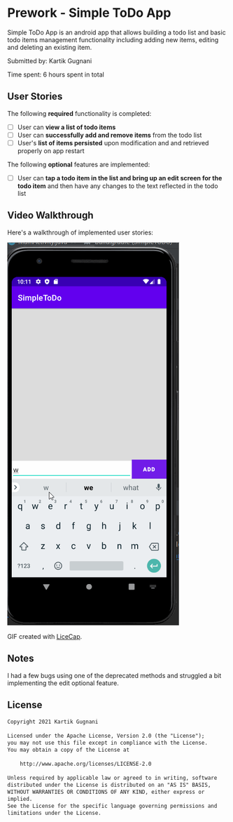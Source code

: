 # Prework - Simple ToDo App 

Simple ToDo App is an android app that allows building a todo list and basic todo items management functionality including adding new items, editing and deleting an existing item.

Submitted by: Kartik Gugnani

Time spent: 6 hours spent in total

## User Stories

The following **required** functionality is completed:

* [ ] User can **view a list of todo items**
* [ ] User can **successfully add and remove items** from the todo list
* [ ] User's **list of items persisted** upon modification and and retrieved properly on app restart

The following **optional** features are implemented:

* [ ] User can **tap a todo item in the list and bring up an edit screen for the todo item** and then have any changes to the text reflected in the todo list

## Video Walkthrough

Here's a walkthrough of implemented user stories:

<img src=https://github.com/kgugnani23/SimpleToDo/blob/master/Walkthrough.gif title='Walkthrough' width='' alt='Video Walkthrough' />

GIF created with [LiceCap](http://www.cockos.com/licecap/).

## Notes

I had a few bugs using one of the deprecated methods and struggled a bit implementing the edit optional feature.

## License

    Copyright 2021 Kartik Gugnani

    Licensed under the Apache License, Version 2.0 (the "License");
    you may not use this file except in compliance with the License.
    You may obtain a copy of the License at

        http://www.apache.org/licenses/LICENSE-2.0

    Unless required by applicable law or agreed to in writing, software
    distributed under the License is distributed on an "AS IS" BASIS,
    WITHOUT WARRANTIES OR CONDITIONS OF ANY KIND, either express or implied.
    See the License for the specific language governing permissions and
    limitations under the License.
